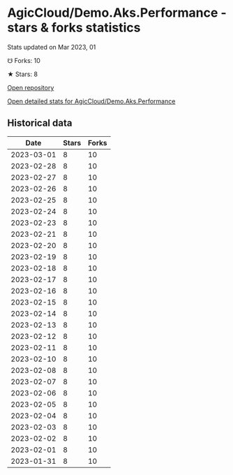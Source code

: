 # AgicCloud/Demo.Aks.Performance - stars & forks statistics

Stats updated on Mar 2023, 01

☋ Forks: 10

★ Stars: 8

[Open repository](https://github.com/AgicCloud/Demo.Aks.Performance)

[Open detailed stats for AgicCloud/Demo.Aks.Performance](https://reviewgithub.com/rep/AgicCloud/Demo.Aks.Performance)

## Historical data
| Date | Stars | Forks |
|------|-------|-------|
| 2023-03-01 | 8 | 10 | 
| 2023-02-28 | 8 | 10 | 
| 2023-02-27 | 8 | 10 | 
| 2023-02-26 | 8 | 10 | 
| 2023-02-25 | 8 | 10 | 
| 2023-02-24 | 8 | 10 | 
| 2023-02-23 | 8 | 10 | 
| 2023-02-21 | 8 | 10 | 
| 2023-02-20 | 8 | 10 | 
| 2023-02-19 | 8 | 10 | 
| 2023-02-18 | 8 | 10 | 
| 2023-02-17 | 8 | 10 | 
| 2023-02-16 | 8 | 10 | 
| 2023-02-15 | 8 | 10 | 
| 2023-02-14 | 8 | 10 | 
| 2023-02-13 | 8 | 10 | 
| 2023-02-12 | 8 | 10 | 
| 2023-02-11 | 8 | 10 | 
| 2023-02-10 | 8 | 10 | 
| 2023-02-08 | 8 | 10 | 
| 2023-02-07 | 8 | 10 | 
| 2023-02-06 | 8 | 10 | 
| 2023-02-05 | 8 | 10 | 
| 2023-02-04 | 8 | 10 | 
| 2023-02-03 | 8 | 10 | 
| 2023-02-02 | 8 | 10 | 
| 2023-02-01 | 8 | 10 | 
| 2023-01-31 | 8 | 10 | 

